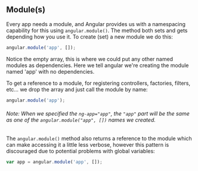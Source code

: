 ## Module(s)
Every app needs a module, and Angular provides us with a namespacing capability for this using `angular.module()`. The method both sets and gets depending how you use it. To create (set) a new module we do this:

```js
angular.module('app', []);
```

Notice the empty array, this is where we could put any other named modules as dependencies.  Here we tell angular we're creating the module named 'app' with no dependencies.

To get a reference to a module, for registering controllers, factories, filters, etc&hellip; we drop the array and just call the module by name:

```js
angular.module('app');
```

###### Note: When we specified the `ng-app="app"`, the `"app"` part will be the same as one of the `angular.module("app", [])` names we created.

The `angular.module()` method also returns a reference to the module which can make accessing it a little less verbose, however this pattern is discouraged due to potential problems with global variables:

```js
var app = angular.module('app', []);
```